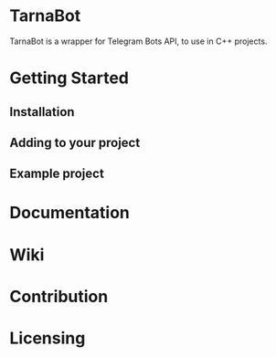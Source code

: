 # TarnaBot
TarnaBot is a wrapper for Telegram Bots API, to use in C++ projects.

# Getting Started
## Installation

## Adding to your project

## Example project

# Documentation

# Wiki

# Contribution

# Licensing
